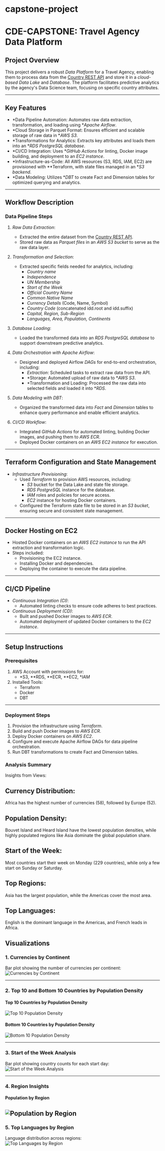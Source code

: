# capstone-project

# CDE-CAPSTONE: Travel Agency Data Platform

## Project Overview
This project delivers a robust *Data Platform* for a Travel Agency, enabling them to process data from the [Country REST API](https://restcountries.com/) and store it in a *cloud-based Data Lake* and *Database*. The platform facilitates predictive analytics by the agency's Data Science team, focusing on specific country attributes.

---

## Key Features
- *Data Pipeline Automation: Automates raw data extraction, transformation, and loading using **Apache Airflow*.
- *Cloud Storage in Parquet Format: Ensures efficient and scalable storage of raw data in **AWS S3*.
- *Transformations for Analytics: Extracts key attributes and loads them into an **RDS PostgreSQL database*.
- *CI/CD Integration: Uses **GitHub Actions* for linting, Docker image building, and deployment to an *EC2 instance*.
- *Infrastructure-as-Code: All AWS resources (S3, RDS, IAM, EC2) are provisioned with **Terraform, with state files managed in an **S3 backend*.
- *Data Modeling: Utilizes **DBT* to create Fact and Dimension tables for optimized querying and analytics.

---

## Workflow Description

### Data Pipeline Steps

1. *Raw Data Extraction*:
   - Extracted the entire dataset from the [Country REST API](https://restcountries.com/).
   - Stored raw data as *Parquet files* in an *AWS S3 bucket* to serve as the raw data layer.

2. *Transformation and Selection*:
   - Extracted specific fields needed for analytics, including:
     - *Country name*
     - *Independence*
     - *UN Membership*
     - *Start of the Week*
     - *Official Country Name*
     - *Common Native Name*
     - *Currency Details* (Code, Name, Symbol)
     - *Country Code* (concatenated idd.root and idd.suffix)
     - *Capital, Region, Sub-Region*
     - *Languages, Area, Population, Continents*

3. *Database Loading*:
   - Loaded the transformed data into an *RDS PostgreSQL database* to support downstream predictive analytics.

4. *Data Orchestration with Apache Airflow*:
   - Designed and deployed Airflow *DAGs* for end-to-end orchestration, including:
     - *Extraction*: Scheduled tasks to extract raw data from the API.
     - *Storage: Automated upload of raw data to **AWS S3*.
     - *Transformation and Loading: Processed the raw data into selected fields and loaded it into **RDS*.

5. *Data Modeling with DBT*:
   - Organized the transformed data into *Fact* and *Dimension* tables to enhance query performance and enable efficient analytics.

6. *CI/CD Workflow*:
   - Integrated *GitHub Actions* for automated linting, building Docker images, and pushing them to *AWS ECR*.
   - Deployed Docker containers on an *AWS EC2 instance* for execution.

---

## Terraform Configuration and State Management

- *Infrastructure Provisioning*:
  - Used *Terraform* to provision AWS resources, including:
    - *S3* bucket for the Data Lake and state file storage.
    - *RDS PostgreSQL* instance for the database.
    - *IAM* roles and policies for secure access.
    - *EC2* instance for hosting Docker containers.
  - Configured the Terraform state file to be stored in an *S3 bucket*, ensuring secure and consistent state management.

---

## Docker Hosting on EC2

- Hosted Docker containers on an *AWS EC2 instance* to run the API extraction and transformation logic.
- Steps included:
  - Provisioning the EC2 instance.
  - Installing Docker and dependencies.
  - Deploying the container to execute the data pipeline.

---

## CI/CD Pipeline

- *Continuous Integration (CI)*:
  - Automated linting checks to ensure code adheres to best practices.
- *Continuous Deployment (CD)*:
  - Built and pushed Docker images to *AWS ECR*.
  - Automated deployment of updated Docker containers to the *EC2 instance*.

---

## Setup Instructions

### Prerequisites

1. AWS Account with permissions for:
   - *S3, **RDS, **ECR, **EC2, **IAM*
2. Installed Tools:
   - Terraform
   - Docker
   - DBT

---

### Deployment Steps

1. Provision the infrastructure using *Terraform*.
2. Build and push Docker images to *AWS ECR*.
3. Deploy Docker containers on *AWS EC2*.
4. Configure and execute Apache Airflow DAGs for data pipeline orchestration.
5. Run DBT transformations to create Fact and Dimension tables.


### Analysis Summary


Insights from Views:

## Currency Distribution:
Africa has the highest number of currencies (58), followed by Europe (52).

## Population Density:
Bouvet Island and Heard Island have the lowest population densities, while highly populated regions like Asia dominate the global population share.

## Start of the Week:
Most countries start their week on Monday (229 countries), while only a few start on Sunday or Saturday.

## Top Regions:
Asia has the largest population, while the Americas cover the most area.

## Top Languages:
English is the dominant language in the Americas, and French leads in Africa.

## Visualizations  

### 1. Currencies by Continent  
Bar plot showing the number of currencies per continent:  
![Currencies by Continent](./currencies_by_continent.png)  

---

### 2. Top 10 and Bottom 10 Countries by Population Density  

#### Top 10 Countries by Population Density  
![Top 10 Population Density](./top_10_population_density.png)  

#### Bottom 10 Countries by Population Density  
![Bottom 10 Population Density](./bottom_10_population_density.png)  

---

### 3. Start of the Week Analysis  
Bar plot showing country counts for each start day:  
![Start of the Week Analysis](./start_of_week_analysis.png)  

---

### 4. Region Insights  

#### Population by Region  
![Population by Region](./population_by_region.png)
---

### 5. Top Languages by Region  
Language distribution across regions:  
![Top Languages by Region](./top_languages_by_region.png)  